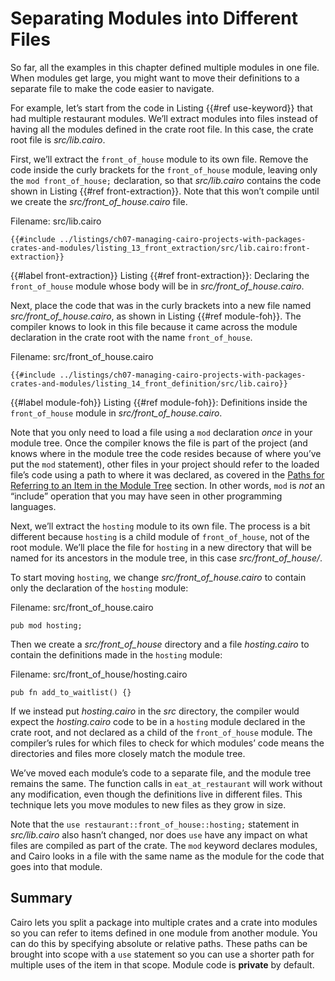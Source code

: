 # Separating Modules into Different Files

So far, all the examples in this chapter defined multiple modules in one file.
When modules get large, you might want to move their definitions to a separate
file to make the code easier to navigate.

For example, let’s start from the code in Listing {{#ref use-keyword}} that had multiple
restaurant modules. We’ll extract modules into files instead of having all the
modules defined in the crate root file. In this case, the crate root file is
_src/lib.cairo_.

First, we’ll extract the `front_of_house` module to its own file. Remove the
code inside the curly brackets for the `front_of_house` module, leaving only
the `mod front_of_house;` declaration, so that _src/lib.cairo_ contains the code
shown in Listing {{#ref front-extraction}}. Note that this won’t compile until we create the
_src/front_of_house.cairo_ file.

<span class="filename">Filename: src/lib.cairo</span>

```rust,noplayground
{{#include ../listings/ch07-managing-cairo-projects-with-packages-crates-and-modules/listing_13_front_extraction/src/lib.cairo:front-extraction}}
```

{{#label front-extraction}}
<span class="caption">Listing {{#ref front-extraction}}: Declaring the `front_of_house` module whose body will be in _src/front_of_house.cairo_.</span>

Next, place the code that was in the curly brackets into a new file named
_src/front_of_house.cairo_, as shown in Listing {{#ref module-foh}}. The compiler knows to look
in this file because it came across the module declaration in the crate root
with the name `front_of_house`.

<span class="filename">Filename: src/front_of_house.cairo</span>

```rust,noplayground
{{#include ../listings/ch07-managing-cairo-projects-with-packages-crates-and-modules/listing_14_front_definition/src/lib.cairo}}
```

{{#label module-foh}}
<span class="caption">Listing {{#ref module-foh}}: Definitions inside the `front_of_house` module in _src/front_of_house.cairo_.</span>

Note that you only need to load a file using a `mod` declaration _once_ in your
module tree. Once the compiler knows the file is part of the project (and knows
where in the module tree the code resides because of where you’ve put the `mod`
statement), other files in your project should refer to the loaded file’s code
using a path to where it was declared, as covered in the [Paths for Referring to an Item in the Module Tree](ch07-03-paths-for-referring-to-an-item-in-the-module-tree.md) section.
In other words, `mod` is _not_ an “include” operation that you may have seen in other
programming languages.

Next, we’ll extract the `hosting` module to its own file. The process is a bit
different because `hosting` is a child module of `front_of_house`, not of the
root module. We’ll place the file for `hosting` in a new directory that will be
named for its ancestors in the module tree, in this case _src/front_of_house/_.

To start moving `hosting`, we change _src/front_of_house.cairo_ to contain only the
declaration of the `hosting` module:

<span class="filename">Filename: src/front_of_house.cairo</span>

```rust,noplayground
pub mod hosting;
```

Then we create a _src/front_of_house_ directory and a file _hosting.cairo_ to
contain the definitions made in the `hosting` module:

<span class="filename">Filename: src/front_of_house/hosting.cairo</span>

```rust,noplayground
pub fn add_to_waitlist() {}
```

If we instead put _hosting.cairo_ in the _src_ directory, the compiler would
expect the _hosting.cairo_ code to be in a `hosting` module declared in the crate
root, and not declared as a child of the `front_of_house` module. The
compiler’s rules for which files to check for which modules’ code means the
directories and files more closely match the module tree.

We’ve moved each module’s code to a separate file, and the module tree remains
the same. The function calls in `eat_at_restaurant` will work without any
modification, even though the definitions live in different files. This
technique lets you move modules to new files as they grow in size.

Note that the `use restaurant::front_of_house::hosting;` statement in
_src/lib.cairo_ also hasn’t changed, nor does `use` have any impact on what files
are compiled as part of the crate. The `mod` keyword declares modules, and Cairo
looks in a file with the same name as the module for the code that goes into
that module.

## Summary

Cairo lets you split a package into multiple crates and a crate into modules
so you can refer to items defined in one module from another module. You can do
this by specifying absolute or relative paths. These paths can be brought into
scope with a `use` statement so you can use a shorter path for multiple uses of
the item in that scope. Module code is **private** by default.

[paths]: ch06-03-paths-for-referring-to-an-item-in-the-module-tree.html
